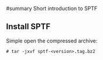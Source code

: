 ﻿#summary Short introduction to SPTF



## Install **SPTF** ##

Simple open the compressed archive:

```
# tar -jxvf sptf-<version>.tag.bz2
```
